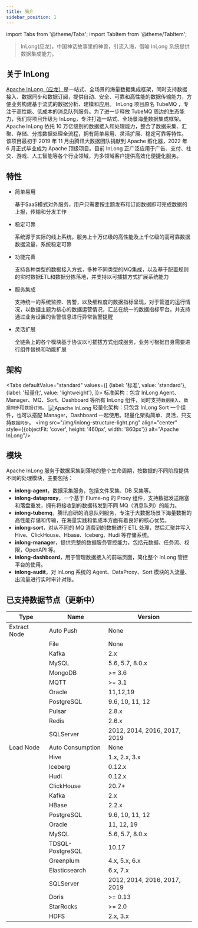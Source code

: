 ```yaml
---
title: 简介
sidebar_position: 1
---
```


import Tabs from '@theme/Tabs';
import TabItem from '@theme/TabItem';

> InLong(应龙)，中国神话故事里的神兽，引流入海，借喻 InLong 系统提供数据集成能力。

## 关于 InLong
[Apache InLong（应龙）](https://inlong.apache.org)是一站式、全场景的海量数据集成框架，同时支持数据接入、数据同步和数据订阅，提供自动、安全、可靠和高性能的数据传输能力，方便业务构建基于流式的数据分析、建模和应用。
InLong 项目原名 TubeMQ ，专注于高性能、低成本的消息队列服务。为了进一步释放 TubeMQ 周边的生态能力，我们将项目升级为 InLong，专注打造一站式、全场景海量数据集成框架。
Apache InLong 依托 10 万亿级别的数据接入和处理能力，整合了数据采集、汇聚、存储、分拣数据处理全流程，拥有简单易用、灵活扩展、稳定可靠等特性。
该项目最初于 2019 年 11 月由腾讯大数据团队捐献到 Apache 孵化器，2022 年 6 月正式毕业成为 Apache 顶级项目。目前 InLong 正广泛应用于广告、支付、社交、游戏、人工智能等各个行业领域，为多领域客户提供高效化便捷化服务。

## 特性
- 简单易用

  基于SaaS模式对外服务，用户只需要按主题发布和订阅数据即可完成数据的上报，传输和分发工作

- 稳定可靠

  系统源于实际的线上系统，服务上十万亿级的高性能及上千亿级的高可靠数据数据流量，系统稳定可靠

- 功能完善

  支持各种类型的数据接入方式，多种不同类型的MQ集成，以及基于配置规则的实时数据ETL和数据分拣落地，并支持以可插拔方式扩展系统能力

- 服务集成

  支持统一的系统监控、告警，以及细粒度的数据指标呈现，对于管道的运行情况，以数据主题为核心的数据运营情况，汇总在统一的数据指标平台，并支持通过业务设置的告警信息进行异常告警提醒

- 灵活扩展

  全链条上的各个模块基于协议以可插拔方式组成服务，业务可根据自身需要进行组件替换和功能扩展

## 架构
<Tabs
defaultValue="standard"
values={[
{label: '标准', value: 'standard'},
{label: '轻量化', value: 'lightweight'},
]}>
<TabItem value="standard"> 标准架构：包含 InLong Agent、Manager、MQ、Sort、Dashboard 等所有 InLong 组件，同时支持`数据接入`、`数据同步`和`数据订阅`。
<img src="/img/inlong-structure-zh.png" align="center" alt="Apache InLong"/>
</TabItem>
<TabItem value="lightweight"> 轻量化架构：只包含 InLong Sort 一个组件，也可以搭配 Manager，Dashboard 一起使用。轻量化架构简单、灵活，只支持`数据同步`。
<img src="/img/inlong-structure-light.png" align="center" style={{objectFit: 'cover', height: '460px', width: '860px'}} alt="Apache InLong"/>
</TabItem>
</Tabs>

## 模块
Apache InLong 服务于数据采集到落地的整个生命周期，按数据的不同阶段提供不同的处理模块，主要包括：

- **inlong-agent**，数据采集服务，包括文件采集、DB 采集等。
- **inlong-dataproxy**，一个基于 Flume-ng 的 Proxy 组件，支持数据发送阻塞和落盘重发，拥有将接收到的数据转发到不同 MQ（消息队列）的能力。
- **inlong-tubemq**，腾讯自研的消息队列服务，专注于大数据场景下海量数据的高性能存储和传输，在海量实践和低成本方面有着良好的核心优势。
- **inlong-sort**，对从不同的 MQ 消费到的数据进行 ETL 处理，然后汇聚并写入 Hive、ClickHouse、Hbase、Iceberg、Hudi 等存储系统。
- **inlong-manager**，提供完整的数据服务管控能力，包括元数据、任务流、权限，OpenAPI 等。
- **inlong-dashboard**，用于管理数据接入的前端页面，简化整个 InLong 管控平台的使用。
- **inlong-audit**，对 InLong 系统的 Agent、DataProxy、Sort 模块的入流量、出流量进行实时审计对账。

## 已支持数据节点（更新中）
| Type         | Name              | Version                      |
|--------------|-------------------|------------------------------|
| Extract Node | Auto Push         | None                         |
|              | File              | None                         |
|              | Kafka             | 2.x                          |
|              | MySQL             | 5.6, 5.7, 8.0.x              |
|              | MongoDB           | >= 3.6                       |
|              | MQTT              | >= 3.1                       |
|              | Oracle            | 11,12,19                     |
|              | PostgreSQL        | 9.6, 10, 11, 12              |
|              | Pulsar            | 2.8.x                        |
|              | Redis             | 2.6.x                        |
|              | SQLServer         | 2012, 2014, 2016, 2017, 2019 |
| Load Node    | Auto Consumption  | None                         |
|              | Hive              | 1.x, 2.x, 3.x                |
|              | Iceberg           | 0.12.x                       |
|              | Hudi              | 0.12.x                       |
|              | ClickHouse        | 20.7+                        |
|              | Kafka             | 2.x                          |
|              | HBase             | 2.2.x                        |
|              | PostgreSQL        | 9.6, 10, 11, 12              |
|              | Oracle            | 11, 12, 19                   |
|              | MySQL             | 5.6, 5.7, 8.0.x              |
|              | TDSQL-PostgreSQL  | 10.17                        |
|              | Greenplum         | 4.x, 5.x, 6.x                |
|              | Elasticsearch     | 6.x, 7.x                     |
|              | SQLServer         | 2012, 2014, 2016, 2017, 2019 |
|              | Doris             | >= 0.13                      |
|              | StarRocks         | >= 2.0                       |
|              | HDFS              | 2.x, 3.x                     |


